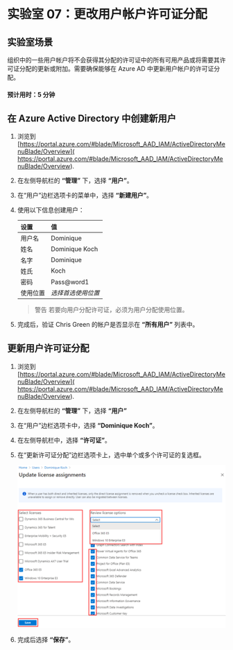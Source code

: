 ﻿---
lab:
    title: '07 - 更改用户帐户许可证分配'
    learning path: '01'
    module: '模块 02 - 创建、配置和管理标识'
---

# 实验室 07：更改用户帐户许可证分配

## 实验室场景

组织中的一些用户帐户将不会获得其分配的许可证中的所有可用产品或将需要其许可证分配的更新或附加。需要确保能够在 Azure AD 中更新用户帐户的许可证分配。

#### 预计用时：5 分钟

## 在 Azure Active Directory 中创建新用户

1. 浏览到 [https://portal.azure.com/#blade/Microsoft_AAD_IAM/ActiveDirectoryMenuBlade/Overview]( https://portal.azure.com/#blade/Microsoft_AAD_IAM/ActiveDirectoryMenuBlade/Overview).

1. 在左侧导航栏的 **“管理”** 下，选择 **“用户”**。

1. 在“用户”边栏选项卡的菜单中，选择 **“新建用户”**。

1. 使用以下信息创建用户：

    | **设置**| **值**|
    | :--- | :--- |
    | 用户名| Dominique|
    | 姓名| Dominique Koch|
    | 名字| Dominique|
    | 姓氏| Koch|
    | 密码| Pass@word1|
    | 使用位置| *选择首选使用位置*|

    >警告
    >若要向用户分配许可证，必须为用户分配使用位置。

1. 完成后，验证 Chris Green 的帐户是否显示在 **“所有用户”** 列表中。

## 更新用户许可证分配

1. 浏览到 [https://portal.azure.com/#blade/Microsoft_AAD_IAM/ActiveDirectoryMenuBlade/Overview]( https://portal.azure.com/#blade/Microsoft_AAD_IAM/ActiveDirectoryMenuBlade/Overview).

1. 在左侧导航栏的 **“管理”** 下，选择 **“用户”**

1. 在“用户”边栏选项卡中，选择 **“Dominique Koch”**。

1. 在左侧导航栏中，选择 **“许可证”**。

1. 在“更新许可证分配”边栏选项卡上，选中单个或多个许可证的复选框。

    ![显示“更新许可证分配”页的屏幕图像，其中突出显示许可证选项](./media/lp1-mod2-assign-user-license-options.png)

1. 完成后选择 **“保存”**。

